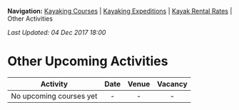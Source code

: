 **Navigation:** [Kayaking Courses](index) &#124; [Kayaking Expeditions](expedition) &#124; [Kayak Rental Rates](rental) &#124; Other Activities

_Last Updated: 04 Dec 2017 18:00_
# Other Upcoming Activities

Activity | Date | Venue | Vacancy
:---:|:---:|:---:|:---:
No upcoming courses yet|-|-|-

